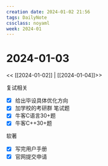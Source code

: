 ```yaml
---
creation date: 2024-01-02 21:56
tags: DailyNote
cssclass: noyaml
week: 2024-01
---
```


# 2024-01-03

<< [[2024-01-02]] | [[2024-01-04]]>>

复试相关
- [x] 给出毕设具体优化方向
- [x] 加学校的考研群
笔试题
- [x] 牛客C语言30+题
- [x] 牛客C++30+题

软著
- [x] 写完用户手册
- [x] 官网提交申请
